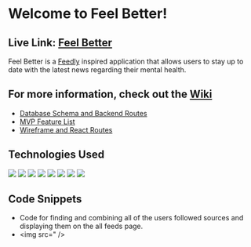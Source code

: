 # Welcome to Feel Better! 


## Live Link: [Feel Better](https://feelbetter-app.herokuapp.com/)
Feel Better is a [Feedly](feedly.com) inspired application that allows users to stay up to date with the latest news regarding their mental health. 

## For more information, check out the [Wiki](https://github.com/chuksota/FeelBetter/wiki)

* [Database Schema and Backend Routes](https://github.com/chuksota/FeelBetter/wiki/Database-Schema-and-Backend-Routes)
* [MVP Feature List](https://github.com/chuksota/FeelBetter/wiki/MVP-Feature-List)
* [Wireframe and React Routes](https://github.com/chuksota/FeelBetter/wiki/Wireframe-and-React-Routes)

## Technologies Used
   <img src="https://img.shields.io/badge/Python-3776AB?style=for-the-badge&logo=python&logoColor=white" />
   <img src="https://img.shields.io/badge/JavaScript-F7DF1E?style=for-the-badge&logo=javascript&logoColor=black" />
   <img src="https://img.shields.io/badge/CSS-239120?&style=for-the-badge&logo=css3&logoColor=white" />
   <img src="https://img.shields.io/badge/HTML5-E34F26?style=for-the-badge&logo=html5&logoColor=white" />
   <img src="https://img.shields.io/badge/PostgreSQL-316192?style=for-the-badge&logo=postgresql&logoColor=white" />
   <img src="https://img.shields.io/badge/React-20232A?style=for-the-badge&logo=react&logoColor=61DAFB" />
   <img src="https://img.shields.io/badge/Redux-593D88?style=for-the-badge&logo=redux&logoColor=white" />
   <img src="https://img.shields.io/badge/Docker-2CA5E0?style=for-the-badge&logo=docker&logoColor=white" />
   
## Code Snippets 
   * Code for finding and combining all of the users followed sources and displaying them on the all feeds page.
   * <img src="  />
